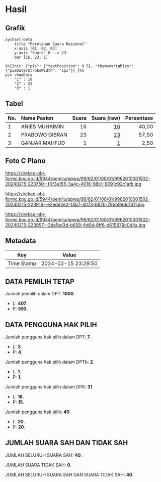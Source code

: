 # Hasil

## Grafik

```mermaid
xychart-beta
    title "Perolehan Suara Nasional"
    x-axis [01, 02, 03]
    y-axis "Suara" 0 --> 23
    bar [16, 23, 1]
```

```mermaid
%%{init: {"pie": {"textPosition": 0.5}, "themeVariables": {"pieOuterStrokeWidth": "5px"}} }%%
pie showData
    "1" : 16
    "2" : 23
    "3" : 1
```

## Tabel

| No. | Nama Paslon    | Suara | Suara (raw) | Persentase |
|:--- |:-------------- | -----:| -----------:| ----------:|
| 1   | ANIES MUHAIMIN | 16    | [16][p-1]   | 40,00      |
| 2   | PRABOWO GIBRAN | 23    | [23][p-2]   | 57,50      |
| 3   | GANJAR MAHFUD  | 1     | [1][p-3]    | 2,50       |


[p-1]: https://github.com/gigit-pemilu/pemilu-2024/blob/main/pilpres/hitung-suara/sub/99-luar-negeri/sub/62-kuala-lumpur-malaysia/sub/01-kuala-lumpur-malaysia/sub/0001-kuala-lumpur-malaysia/sub/502-tps-189/sub/paslon-1.txt
[p-2]: https://github.com/gigit-pemilu/pemilu-2024/blob/main/pilpres/hitung-suara/sub/99-luar-negeri/sub/62-kuala-lumpur-malaysia/sub/01-kuala-lumpur-malaysia/sub/0001-kuala-lumpur-malaysia/sub/502-tps-189/sub/paslon-2.txt
[p-3]: https://github.com/gigit-pemilu/pemilu-2024/blob/main/pilpres/hitung-suara/sub/99-luar-negeri/sub/62-kuala-lumpur-malaysia/sub/01-kuala-lumpur-malaysia/sub/0001-kuala-lumpur-malaysia/sub/502-tps-189/sub/paslon-3.txt

## Foto C Plano

https://sirekap-obj-formc.kpu.go.id/5944/pemilu/ppwp/99/62/01/00/01/9962010001502-20240215-223750--f0f3e155-3a4c-4016-98b1-9091c92c1afb.jpg

https://sirekap-obj-formc.kpu.go.id/5944/pemilu/ppwp/99/62/01/00/01/9962010001502-20240215-223916--e2ede2e2-1467-4073-b97b-79bb9edd1411.jpg

https://sirekap-obj-formc.kpu.go.id/5944/pemilu/ppwp/99/62/01/00/01/9962010001502-20240215-223957--3da1bd3d-b658-4d6d-8ff6-d615879c0d4a.jpg


## Metadata

| Key        | Value               |
| ---------- | ------------------- |
| Time Stamp | 2024-02-15 23:29:50 |


## DATA PEMILIH TETAP

Jumlah pemilih dalam DPT: **1000**.
 * L: **407**.
 * P: **593**.

## DATA PENGGUNA HAK PILIH

Jumlah pengguna hak pilih dalam DPT: **7**.
 * L: **3**.
 * P: **4**.

Jumlah pengguna hak pilih dalam DPTb: **2**.
 * L: **1**.
 * P: **1**.

Jumlah pengguna hak pilih dalam DPK: **31**.
 * L: **16**.
 * P: **15**.

Jumlah pengguna hak pilih: **40**.
 * L: **20**.
 * P: **20**.

## JUMLAH SUARA SAH DAN TIDAK SAH

JUMLAH SELURUH SUARA SAH: **40**.

JUMLAH SUARA TIDAK SAH: **0**.

JUMLAH SELURUH SUARA SAH DAN SUARA TIDAK SAH: **40**.


